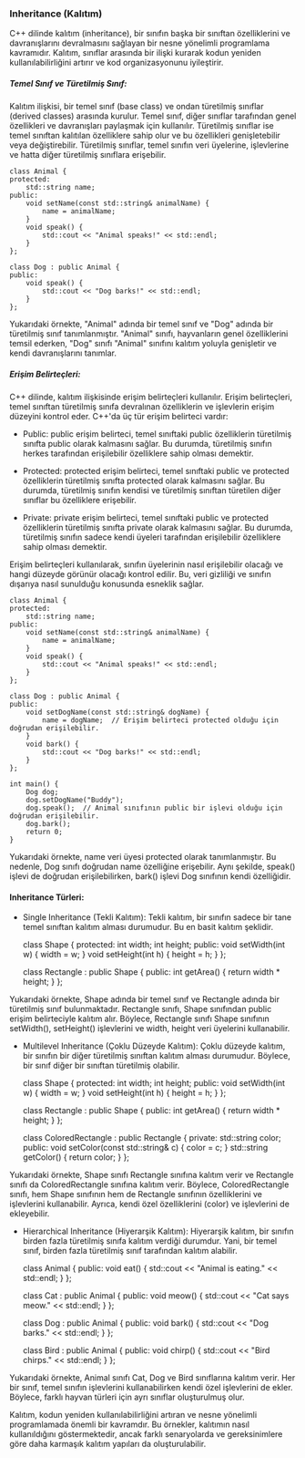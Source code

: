 ### Inheritance (Kalıtım)

C++ dilinde kalıtım (inheritance), bir sınıfın başka bir sınıftan özelliklerini ve davranışlarını devralmasını sağlayan bir nesne yönelimli programlama kavramıdır. Kalıtım, sınıflar arasında bir ilişki kurarak kodun yeniden kullanılabilirliğini artırır ve kod organizasyonunu iyileştirir.

##### Temel Sınıf ve Türetilmiş Sınıf: 

Kalıtım ilişkisi, bir temel sınıf (base class) ve ondan türetilmiş sınıflar (derived classes) arasında kurulur. Temel sınıf, diğer sınıflar tarafından genel özellikleri ve davranışları paylaşmak için kullanılır. Türetilmiş sınıflar ise temel sınıftan kalıtılan özelliklere sahip olur ve bu özellikleri genişletebilir veya değiştirebilir. Türetilmiş sınıflar, temel sınıfın veri üyelerine, işlevlerine ve hatta diğer türetilmiş sınıflara erişebilir.

    class Animal {
    protected:
        std::string name;
    public:
        void setName(const std::string& animalName) {
            name = animalName;
        }
        void speak() {
            std::cout << "Animal speaks!" << std::endl;
        }
    };

    class Dog : public Animal {
    public:
        void speak() {
            std::cout << "Dog barks!" << std::endl;
        }
    };

Yukarıdaki örnekte, "Animal" adında bir temel sınıf ve "Dog" adında bir türetilmiş sınıf tanımlanmıştır. "Animal" sınıfı, hayvanların genel özelliklerini temsil ederken, "Dog" sınıfı "Animal" sınıfını kalıtım yoluyla genişletir ve kendi davranışlarını tanımlar.

##### Erişim Belirteçleri: 

C++ dilinde, kalıtım ilişkisinde erişim belirteçleri kullanılır. Erişim belirteçleri, temel sınıftan türetilmiş sınıfa devralınan özelliklerin ve işlevlerin erişim düzeyini kontrol eder. C++'da üç tür erişim belirteci vardır:

- Public: public erişim belirteci, temel sınıftaki public özelliklerin türetilmiş sınıfta public olarak kalmasını sağlar. Bu durumda, türetilmiş sınıfın herkes tarafından erişilebilir özelliklere sahip olması demektir.

- Protected: protected erişim belirteci, temel sınıftaki public ve protected özelliklerin türetilmiş sınıfta protected olarak kalmasını sağlar. Bu durumda, türetilmiş sınıfın kendisi ve türetilmiş sınıftan türetilen diğer sınıflar bu özelliklere erişebilir.

- Private: private erişim belirteci, temel sınıftaki public ve protected özelliklerin türetilmiş sınıfta private olarak kalmasını sağlar. Bu durumda, türetilmiş sınıfın sadece kendi üyeleri tarafından erişilebilir özelliklere sahip olması demektir.

Erişim belirteçleri kullanılarak, sınıfın üyelerinin nasıl erişilebilir olacağı ve hangi düzeyde görünür olacağı kontrol edilir. Bu, veri gizliliği ve sınıfın dışarıya nasıl sunulduğu konusunda esneklik sağlar.

    class Animal {
    protected:
        std::string name;
    public:
        void setName(const std::string& animalName) {
            name = animalName;
        }
        void speak() {
            std::cout << "Animal speaks!" << std::endl;
        }
    };

    class Dog : public Animal {
    public:
        void setDogName(const std::string& dogName) {
            name = dogName;  // Erişim belirteci protected olduğu için doğrudan erişilebilir.
        }
        void bark() {
            std::cout << "Dog barks!" << std::endl;
        }
    };

    int main() {
        Dog dog;
        dog.setDogName("Buddy");
        dog.speak();  // Animal sınıfının public bir işlevi olduğu için doğrudan erişilebilir.
        dog.bark();
        return 0;
    }

Yukarıdaki örnekte, name veri üyesi protected olarak tanımlanmıştır. Bu nedenle, Dog sınıfı doğrudan name özelliğine erişebilir. Aynı şekilde, speak() işlevi de doğrudan erişilebilirken, bark() işlevi Dog sınıfının kendi özelliğidir.

#### Inheritance Türleri:

- Single Inheritance (Tekli Kalıtım): Tekli kalıtım, bir sınıfın sadece bir tane temel sınıftan kalıtım alması durumudur. Bu en basit kalıtım şeklidir.

    class Shape {
    protected:
        int width;
        int height;
    public:
        void setWidth(int w) {
            width = w;
        }
        void setHeight(int h) {
            height = h;
        }
    };

    class Rectangle : public Shape {
    public:
        int getArea() {
            return width * height;
        }
    };

Yukarıdaki örnekte, Shape adında bir temel sınıf ve Rectangle adında bir türetilmiş sınıf bulunmaktadır. Rectangle sınıfı, Shape sınıfından public erişim belirteciyle kalıtım alır. Böylece, Rectangle sınıfı Shape sınıfının setWidth(), setHeight() işlevlerini ve width, height veri üyelerini kullanabilir.

- Multilevel Inheritance (Çoklu Düzeyde Kalıtım): Çoklu düzeyde kalıtım, bir sınıfın bir diğer türetilmiş sınıftan kalıtım alması durumudur. Böylece, bir sınıf diğer bir sınıftan türetilmiş olabilir.

    class Shape {
    protected:
        int width;
        int height;
    public:
        void setWidth(int w) {
            width = w;
        }
        void setHeight(int h) {
            height = h;
        }
    };

    class Rectangle : public Shape {
    public:
        int getArea() {
            return width * height;
        }
    };

    class ColoredRectangle : public Rectangle {
    private:
        std::string color;
    public:
        void setColor(const std::string& c) {
            color = c;
        }
        std::string getColor() {
            return color;
        }
    };

Yukarıdaki örnekte, Shape sınıfı Rectangle sınıfına kalıtım verir ve Rectangle sınıfı da ColoredRectangle sınıfına kalıtım verir. Böylece, ColoredRectangle sınıfı, hem Shape sınıfının hem de Rectangle sınıfının özelliklerini ve işlevlerini kullanabilir. Ayrıca, kendi özel özelliklerini (color) ve işlevlerini de ekleyebilir.

- Hierarchical Inheritance (Hiyerarşik Kalıtım): Hiyerarşik kalıtım, bir sınıfın birden fazla türetilmiş sınıfa kalıtım verdiği durumdur. Yani, bir temel sınıf, birden fazla türetilmiş sınıf tarafından kalıtım alabilir.

    class Animal {
    public:
        void eat() {
            std::cout << "Animal is eating." << std::endl;
        }
    };

    class Cat : public Animal {
    public:
        void meow() {
            std::cout << "Cat says meow." << std::endl;
        }
    };

    class Dog : public Animal {
    public:
        void bark() {
            std::cout << "Dog barks." << std::endl;
        }
    };

    class Bird : public Animal {
    public:
        void chirp() {
            std::cout << "Bird chirps." << std::endl;
        }
    };

Yukarıdaki örnekte, Animal sınıfı Cat, Dog ve Bird sınıflarına kalıtım verir. Her bir sınıf, temel sınıfın işlevlerini kullanabilirken kendi özel işlevlerini de ekler. Böylece, farklı hayvan türleri için ayrı sınıflar oluşturulmuş olur.

Kalıtım, kodun yeniden kullanılabilirliğini artıran ve nesne yönelimli programlamada önemli bir kavramdır. Bu örnekler, kalıtımın nasıl kullanıldığını göstermektedir, ancak farklı senaryolarda ve gereksinimlere göre daha karmaşık kalıtım yapıları da oluşturulabilir.